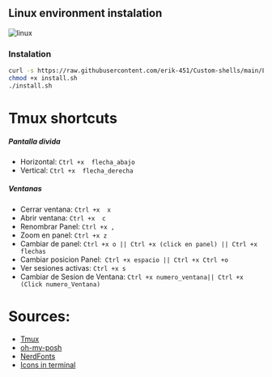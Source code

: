 ## Linux environment instalation
![linux](https://user-images.githubusercontent.com/47476901/168484079-3cc0536e-0306-441a-8139-3e7cd5e4e382.PNG)

### Instalation
```bash
curl -s https://raw.githubusercontent.com/erik-451/Custom-shells/main/Linux/install.sh > install.sh
chmod +x install.sh
./install.sh
```

# Tmux shortcuts

##### **Pantalla divida**

- Horizontal: `Ctrl +x  flecha_abajo`
- Vertical: `Ctrl +x  flecha_derecha`


##### **Ventanas**

- Cerrar ventana: `Ctrl +x  x`
- Abrir ventana: `Ctrl +x  c`
- Renombrar Panel: `Ctrl +x ,`
- Zoom en panel: `Ctrl +x z`
- Cambiar de panel: `Ctrl +x o || Ctrl +x (click en panel) || Ctrl +x flechas`
- Cambiar posicion Panel:` Ctrl +x espacio || Ctrl +x Ctrl +o`
- Ver sesiones activas: `Ctrl +x s`
- Cambiar de Sesion de Ventana: `Ctrl +x numero_ventana|| Ctrl +x (Click numero_Ventana)`

# Sources:
- [Tmux](https://github.com/tmux/tmux/wiki)
- [oh-my-posh](https://ohmyposh.dev/)
- [NerdFonts](https://www.nerdfonts.com/)
- [Icons in terminal](https://github.com/sebastiencs/icons-in-terminal)
